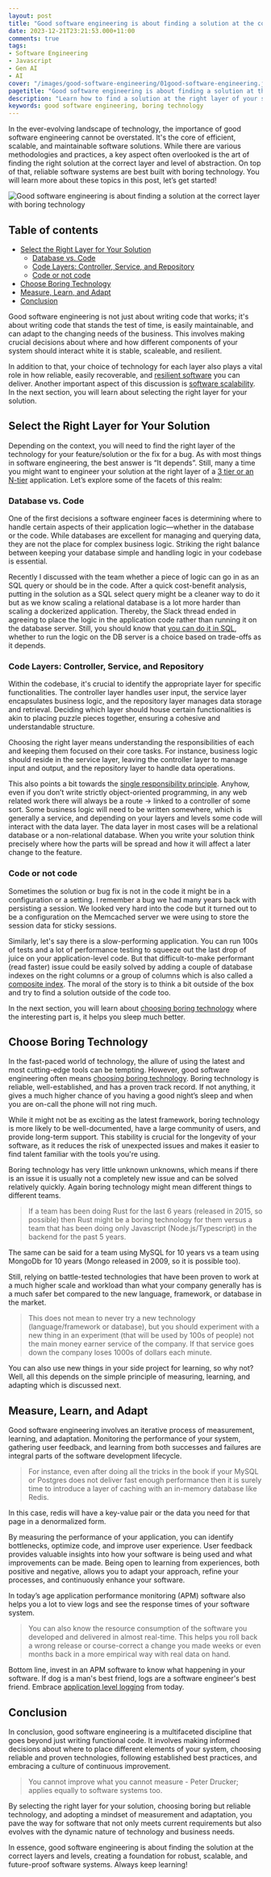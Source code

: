 ```yaml
---
layout: post
title: "Good software engineering is about finding a solution at the correct layer with boring technology"
date: 2023-12-21T23:21:53.000+11:00
comments: true
tags:
- Software Engineering
- Javascript
- Gen AI
- AI
cover: "/images/good-software-engineering/01good-software-engineering.jpg"
pagetitle: "Good software engineering is about finding a solution at the correct layer with boring technology"
description: "Learn how to find a solution at the right layer of your stack and with boring techology."
keywords: good software engineering, boring technology
---
```

In the ever-evolving landscape of technology, the importance of good software engineering cannot be overstated. It's the core of efficient, scalable, and maintainable software solutions. While there are various methodologies and practices, a key aspect often overlooked is the art of finding the right solution at the correct layer and level of abstraction. On top of that, reliable software systems are best built with boring technology. You will learn more about these topics in this post, let’s get started!


<!-- more -->

<img class="center" src="/images/good-software-engineering/01good-software-engineering.jpg" title="Good software engineering is about finding a solution at the correct layer with boring technology" alt="Good software engineering is about finding a solution at the correct layer with boring technology">

## Table of contents

* [Select the Right Layer for Your Solution](#select-the-right-layer-for-your-solution)
  * [Database vs. Code](#database-vs.-code)
  * [Code Layers: Controller, Service, and Repository](#code-layers-controller-service-and-repository)
  * [Code or not code](#code-or-not-code)
* [Choose Boring Technology](#choose-boring-technology)
* [Measure, Learn, and Adapt](#measure-learn-and-adapt)
* [Conclusion](#conclusion)


Good software engineering is not just about writing code that works; it's about writing code that stands the test of time, is easily maintainable, and can adapt to the changing needs of the business. This involves making crucial decisions about where and how different components of your system should interact white it is stable, scaleable, and resilient.

In addition to that, your choice of technology for each layer also plays a vital role in how reliable, easily recoverable, and [resilient software](/blog/2020/12/software-resilience/) you can deliver. Another important aspect of this discussion is [software scalability](/blog/2020/12/software-scalability/). In the next section, you will learn about selecting the right layer for your solution.

## Select the Right Layer for Your Solution

Depending on the context, you will need to find the right layer of the technology for your feature/solution or the fix for a bug. As with most things in software engineering, the best answer is “It depends”. Still, many a time you might want to engineer your solution at the right layer of a [3 tier or an N-tier](https://www.ibm.com/topics/three-tier-architecture) application. Let’s explore some of the facets of this realm:

### Database vs. Code

One of the first decisions a software engineer faces is determining where to handle certain aspects of their application logic—whether in the database or the code. While databases are excellent for managing and querying data, they are not the place for complex business logic. Striking the right balance between keeping your database simple and handling logic in your codebase is essential.

Recently I discussed with the team whether a piece of logic can go in as an SQL query or should be in the code. After a quick cost-benefit analysis, putting in the solution as a SQL select query might be a cleaner way to do it but as we know scaling a relational database is a lot more harder than scaling a dockerized application. Thereby, the Slack thread ended in agreeing to place the logic in the application code rather than running it on the database server. Still, you should know that [you can do it in SQL](/blog/2018/12/you-can-do-it-in-sql/), whether to run the logic on the DB server is a choice based on trade-offs as it depends.

### Code Layers: Controller, Service, and Repository

Within the codebase, it's crucial to identify the appropriate layer for specific functionalities. The controller layer handles user input, the service layer encapsulates business logic, and the repository layer manages data storage and retrieval. Deciding which layer should house certain functionalities is akin to placing puzzle pieces together, ensuring a cohesive and understandable structure.

Choosing the right layer means understanding the responsibilities of each and keeping them focused on their core tasks. For instance, business logic should reside in the service layer, leaving the controller layer to manage input and output, and the repository layer to handle data operations.

This also points a bit towards the [single responsibility principle](https://levelup.gitconnected.com/single-responsibility-principle-a-beginners-note-cb1eaba1fecd). Anyhow, even if you don’t write strictly object-oriented programming, in any web related work there will always be a route -> linked to a controller of some sort. Some business logic will need to be written somewhere, which is generally a service, and depending on your layers and levels some code will interact with the data layer. The data layer in most cases will be a relational database or a non-relational database. When you write your solution think precisely where how the parts will be spread and how it will affect a later change to the feature. 

### Code or not code

Sometimes the solution or bug fix is not in the code it might be in a configuration or a setting. I remember a bug we had many years back with persisting a session. We looked very hard into the code but it turned out to be a configuration on the Memcached server we were using to store the session data for sticky sessions.

Similarly, let's say there is a slow-performing application. You can run 100s of tests and a lot of performance testing to squeeze out the last drop of juice on your application-level code. But that difficult-to-make performant (read faster) issue could be easily solved by adding a couple of database indexes on the right columns or a group of columns which is also called a [composite index](https://planetscale.com/learn/courses/mysql-for-developers/indexes/composite-indexes). The moral of the story is to think a bit outside of the box and try to find a solution outside of the code too.

In the next section, you will learn about [choosing boring technology](https://mcfunley.com/choose-boring-technology) where the interesting part is, it helps you sleep much better.

## Choose Boring Technology

In the fast-paced world of technology, the allure of using the latest and most cutting-edge tools can be tempting. However, good software engineering often means [choosing boring technology](https://boringtechnology.club/). Boring technology is reliable, well-established, and has a proven track record. If not anything, it gives a much higher chance of you having a good night’s sleep and when you are on-call the phone will not ring much.

While it might not be as exciting as the latest framework, boring technology is more likely to be well-documented, have a large community of users, and provide long-term support. This stability is crucial for the longevity of your software, as it reduces the risk of unexpected issues and makes it easier to find talent familiar with the tools you're using.

Boring technology has very little unknown unknowns, which means if there is an issue it is usually not a completely new issue and can be solved relatively quickly. Again boring technology might mean different things to different teams.

> If a team has been doing Rust for the last 6 years (released in 2015, so possible) then Rust might be a boring technology for them versus a team that has been doing only Javascript (Node.js/Typescript) in the backend for the past 5 years.

The same can be said for a team using MySQL for 10 years vs a team using MongoDb for 10 years (Mongo released in 2009, so it is possible too).

Still, relying on battle-tested technologies that have been proven to work at a much higher scale and workload than what your company generally has is a much safer bet compared to the new language, framework, or database in the market. 

> This does not mean to never try a new technology (language/framework or database), but you should experiment with a new thing in an experiment (that will be used by 100s of people) not the main money earner service of the company. If that service goes down the company loses 1000s of dollars each minute. 

You can also use new things in your side project for learning, so why not? Well, all this depends on the simple principle of measuring, learning, and adapting which is discussed next.

## Measure, Learn, and Adapt

Good software engineering involves an iterative process of measurement, learning, and adaptation. Monitoring the performance of your system, gathering user feedback, and learning from both successes and failures are integral parts of the software development lifecycle. 

> For instance, even after doing all the tricks in the book if your MySQL or Postgres does not deliver fast enough performance then it is surely time to introduce a layer of caching with an in-memory database like Redis.

In this case, redis will have a key-value pair or the data you need for that page in a denormalized form.

By measuring the performance of your application, you can identify bottlenecks, optimize code, and improve user experience. User feedback provides valuable insights into how your software is being used and what improvements can be made. Being open to learning from experiences, both positive and negative, allows you to adapt your approach, refine your processes, and continuously enhance your software.

In today’s age application performance monitoring (APM) software also helps you a lot to view logs and see the response times of your software system.

> You can also know the resource consumption of the software you developed and delivered in almost real-time. This helps you roll back a wrong release or course-correct a change you made weeks or even months back in a more empirical way with real data on hand.

Bottom line, invest in an APM software to know what happening in your software. If dog is a man's best friend, logs are a software engineer's best friend. Embrace [application level logging](/blog/2019/03/follow-these-logging-best-practices-to-get-the-most-out-of-application-level-logging-slides/) from today.

## Conclusion

In conclusion, good software engineering is a multifaceted discipline that goes beyond just writing functional code. It involves making informed decisions about where to place different elements of your system, choosing reliable and proven technologies, following established best practices, and embracing a culture of continuous improvement. 

> You cannot improve what you cannot measure - Peter Drucker; applies equally to software systems too.

By selecting the right layer for your solution, choosing boring but reliable technology, and adopting a mindset of measurement and adaptation, you pave the way for software that not only meets current requirements but also evolves with the dynamic nature of technology and business needs.

In essence, good software engineering is about finding the solution at the correct layers and levels, creating a foundation for robust, scalable, and future-proof software systems. Always keep learning!

